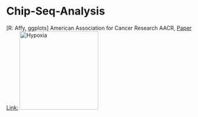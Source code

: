 # Chip-Seq-Analysis
[R: Affy, ggplots]
American Association for Cancer Research AACR, [Paper Link:](https://pubmed.ncbi.nlm.nih.gov/34933912/)
<img width="207" alt="Hypoxia" src="https://github.com/spawar2/Chip-Seq-Analysis/assets/25118302/28b543a0-72a3-4cdc-89a0-388c79111048">
